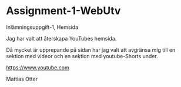 # Assignment-1-WebUtv
Inlämningsuppgift-1, Hemsida

Jag har valt att återskapa YouTubes hemsida.

Då mycket är upprepande på sidan har jag valt att avgränsa mig till en sektion med videor och en sektion med youtube-Shorts under. 

https://www.youtube.com

Mattias Otter
